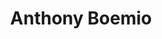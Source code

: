 ---
title: "Anthony Boemio"
presenter_id: anthony_boemio
permalink: /member_full_publications/anthony_boemio
layout: member_all_publications
---